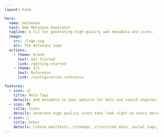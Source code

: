 ```yaml
---
layout: home

hero:
  name: metavana
  text: Web Metadata Generator
  tagline: A CLI for generating high-quality web metadata and icons.
  image:
    src: /logo.svg
    alt: The metavana logo
  actions:
    - theme: brand
      text: Get Started
      link: /getting-started
    - theme: alt
      text: Reference
      link: /configuration-reference

features:
  - icon: 📋
    title: Meta Tags
    details: Add metadata to your website for bots and search engines.
  - icon: 📷
    title: Icons
    details: Generate high quality icons that look right on every device.
  - icon: 📅
    title: Other
    details: Create manifests, sitemaps, structured data, social tags, and much more!
---
```

